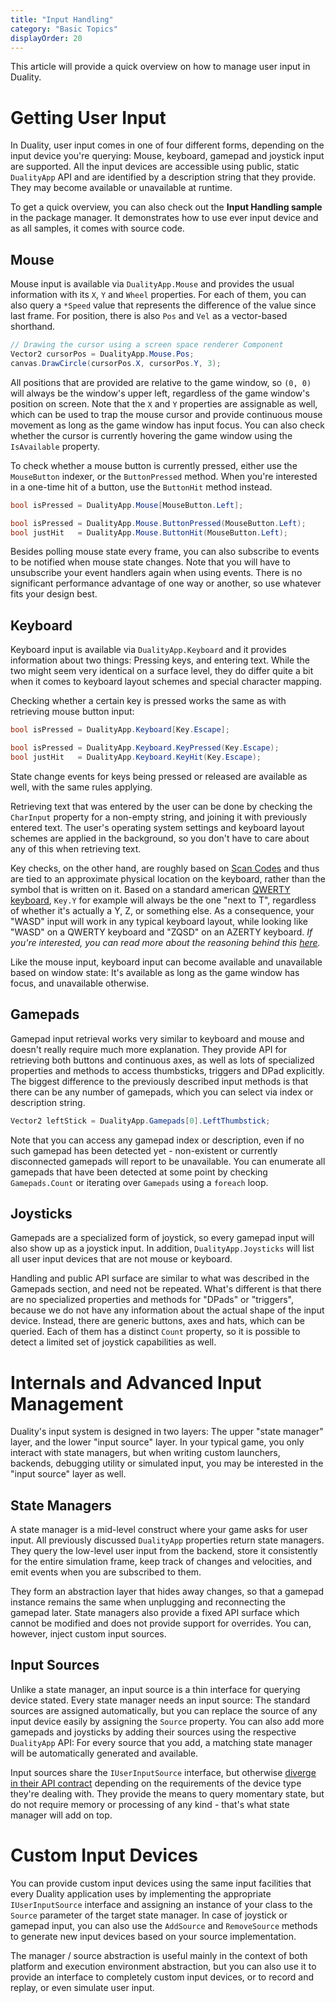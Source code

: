 ```yaml
---
title: "Input Handling"
category: "Basic Topics"
displayOrder: 20
---
```


This article will provide a quick overview on how to manage user input in Duality.

# Getting User Input

In Duality, user input comes in one of four different forms, depending on the input device you're querying: Mouse, keyboard, gamepad and joystick input are supported. All the input devices are accessible using public, static `DualityApp` API and are identified by a description string that they provide. They may become available or unavailable at runtime.

To get a quick overview, you can also check out the **Input Handling sample** in the package manager. It demonstrates how to use ever input device and as all samples, it comes with source code.

## Mouse

Mouse input is available via `DualityApp.Mouse` and provides the usual information with its `X`, `Y` and `Wheel` properties. For each of them, you can also query a `*Speed` value that represents the difference of the value since last frame. For position, there is also `Pos` and `Vel` as a vector-based shorthand.

```C#
// Drawing the cursor using a screen space renderer Component
Vector2 cursorPos = DualityApp.Mouse.Pos;
canvas.DrawCircle(cursorPos.X, cursorPos.Y, 3);
```

All positions that are provided are relative to the game window, so `(0, 0)` will always be the window's upper left, regardless of the game window's position on screen. Note that the `X` and `Y` properties are assignable as well, which can be used to trap the mouse cursor and provide continuous mouse movement as long as the game window has input focus. You can also check whether the cursor is currently hovering the game window using the `IsAvailable` property.

To check whether a mouse button is currently pressed, either use the `MouseButton` indexer, or the `ButtonPressed` method. When you're interested in a one-time hit of a button, use the `ButtonHit` method instead.

```C#
bool isPressed = DualityApp.Mouse[MouseButton.Left];
```

```C#
bool isPressed = DualityApp.Mouse.ButtonPressed(MouseButton.Left);
bool justHit   = DualityApp.Mouse.ButtonHit(MouseButton.Left);
```

Besides polling mouse state every frame, you can also subscribe to events to be notified when mouse state changes. Note that you will have to unsubscribe your event handlers again when using events. There is no significant performance advantage of one way or another, so use whatever fits your design best.

## Keyboard

Keyboard input is available via `DualityApp.Keyboard` and it provides information about two things: Pressing keys, and entering text. While the two might seem very identical on a surface level, they do differ quite a bit when it comes to keyboard layout schemes and special character mapping.

Checking whether a certain key is pressed works the same as with retrieving mouse button input:

```C#
bool isPressed = DualityApp.Keyboard[Key.Escape];
```

```C#
bool isPressed = DualityApp.Keyboard.KeyPressed(Key.Escape);
bool justHit   = DualityApp.Keyboard.KeyHit(Key.Escape);
```

State change events for keys being pressed or released are available as well, with the same rules applying.

Retrieving text that was entered by the user can be done by checking the `CharInput` property for a non-empty string, and joining it with previously entered text. The user's operating system settings and keyboard layout schemes are applied in the background, so you don't have to care about any of this when retrieving text.

Key checks, on the other hand, are roughly based on [Scan Codes](https://en.wikipedia.org/wiki/Scancode) and thus are tied to an approximate physical location on the keyboard, rather than the symbol that is written on it. Based on a standard american [QWERTY keyboard](https://en.wikipedia.org/wiki/QWERTY), `Key.Y` for example will always be the one "next to T", regardless of whether it's actually a Y, Z, or something else. As a consequence, your "WASD" input will work in any typical keyboard layout, while looking like "WASD" on a QWERTY keyboard and "ZQSD" on an AZERTY keyboard. _If you're interested, you can read more about the reasoning behind this [here](https://github.com/opentk/opentk/pull/269#issuecomment-184367936)._

Like the mouse input, keyboard input can become available and unavailable based on window state: It's available as long as the game window has focus, and unavailable otherwise.

## Gamepads

Gamepad input retrieval works very similar to keyboard and mouse and doesn't really require much more explanation. They provide API for retrieving both buttons and continuous axes, as well as lots of specialized properties and methods to access thumbsticks, triggers and DPad explicitly. The biggest difference to the previously described input methods is that there can be any number of gamepads, which you can select via index or description string.

```C#
Vector2 leftStick = DualityApp.Gamepads[0].LeftThumbstick;
```

Note that you can access any gamepad index or description, even if no such gamepad has been detected yet - non-existent or currently disconnected gamepads will report to be unavailable. You can enumerate all gamepads that have been detected at some point by checking `Gamepads.Count` or iterating over `Gamepads` using a `foreach` loop.

## Joysticks

Gamepads are a specialized form of joystick, so every gamepad input will also show up as a joystick input. In addition, `DualityApp.Joysticks` will list all user input devices that are not mouse or keyboard.

Handling and public API surface are similar to what was described in the Gamepads section, and need not be repeated. What's different is that there are no specialized properties and methods for "DPads" or "triggers", because we do not have any information about the actual shape of the input device. Instead, there are generic buttons, axes and hats, which can be queried. Each of them has a distinct `Count` property, so it is possible to detect a limited set of joystick capabilities as well.

# Internals and Advanced Input Management

Duality's input system is designed in two layers: The upper "state manager" layer, and the lower "input source" layer. In your typical game, you only interact with state managers, but when writing custom launchers, backends, debugging utility or simulated input, you may be interested in the "input source" layer as well.

## State Managers

A state manager is a mid-level construct where your game asks for user input. All previously discussed `DualityApp` properties return state managers. They query the low-level user input from the backend, store it consistently for the entire simulation frame, keep track of changes and velocities, and emit events when you are subscribed to them.

They form an abstraction layer that hides away changes, so that a gamepad instance remains the same when unplugging and reconnecting the gamepad later. State managers also provide a fixed API surface which cannot be modified and does not provide support for overrides. You can, however, inject custom input sources.

## Input Sources

Unlike a state manager, an input source is a thin interface for querying device stated. Every state manager needs an input source: The standard sources are assigned automatically, but you can replace the source of any input device easily by assigning the `Source` property. You can also add more gamepads and joysticks by adding their sources using the respective `DualityApp` API: For every source that you add, a matching state manager will be automatically generated and available.

Input sources share the `IUserInputSource` interface, but otherwise [diverge in their API contract](https://github.com/AdamsLair/duality/tree/master/Source/Core/Duality/Input/Sources) depending on the requirements of the device type they're dealing with. They provide the means to query momentary state, but do not require memory or processing of any kind - that's what state manager will add on top.

# Custom Input Devices

You can provide custom input devices using the same input facilities that every Duality application uses by implementing the appropriate `IUserInputSource` interface and assigning an instance of your class to the `Source` parameter of the target state manager. In case of joystick or gamepad input, you can also use the `AddSource` and `RemoveSource` methods to generate new input devices based on your source implementation.

The manager / source abstraction is useful mainly in the context of both platform and execution environment abstraction, but you can also use it to provide an interface to completely custom input devices, or to record and replay, or even simulate user input.